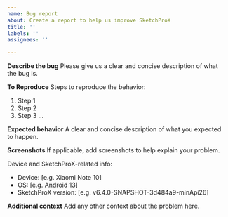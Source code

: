 ```yaml
---
name: Bug report
about: Create a report to help us improve SketchProX
title: ''
labels: ''
assignees: ''

---
```


**Describe the bug**
Please give us a clear and concise description of what the bug is.

**To Reproduce**
Steps to reproduce the behavior:
1. Step 1
2. Step 2
3. Step 3
...

**Expected behavior**
A clear and concise description of what you expected to happen.

**Screenshots**
If applicable, add screenshots to help explain your problem.

Device and SketchProX-related info:
 - Device: [e.g. Xiaomi Note 10]
 - OS: [e.g. Android 13]
 - SketchProX version: [e.g. v6.4.0-SNAPSHOT-3d484a9-minApi26]

**Additional context**
Add any other context about the problem here.